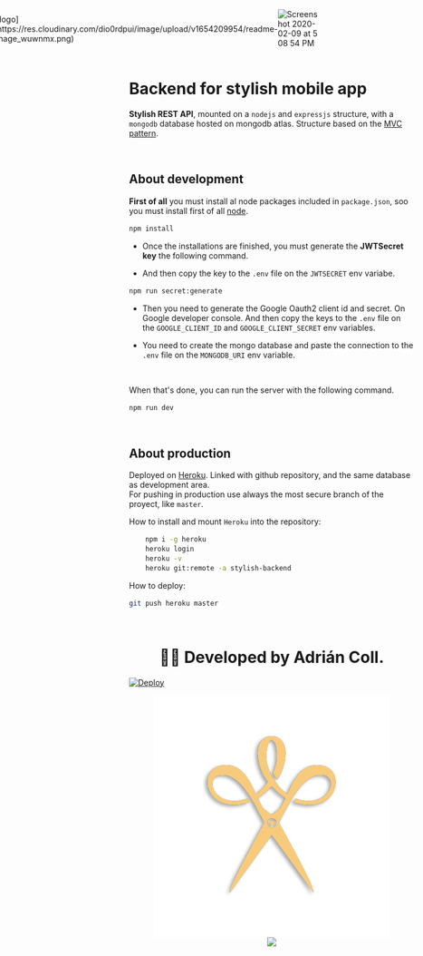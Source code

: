 <div style="
    display: flex;
    align-items: center;
    justify-content: center;
    aspect-ratio: 1;
    width: 100px; 
">
![logo](https://res.cloudinary.com/dio0rdpui/image/upload/v1654209954/readme-image_wuwnmx.png)

![Screenshot 2020-02-09 at 5 08 54 PM](https://user-images.githubusercontent.com/33011208/74101378-2ef4e880-4b5f-11ea-8e9d-5ae1d811a35a.png)

</div>

# Backend for stylish mobile app


**Stylish REST API**, mounted on a `nodejs` and `expressjs` structure, with a `mongodb` database hosted on mongodb atlas.
Structure based on the <a href="https://en.wikipedia.org/wiki/Model%E2%80%93view%E2%80%93controller">MVC pattern</a>.

<br>

## About development

**First of all** you must install al node packages included in `package.json`, soo you must install first of all <a href="https://nodejs.org/es/download/">node</a>.

```bash
npm install
```

- Once the installations are finished, you must generate the **JWTSecret key** the following command.

- And then copy the key to the `.env` file on the `JWTSECRET` env variabe.

```bash
npm run secret:generate
```

- Then you need to generate the Google Oauth2 client id and secret. On Google developer console. And then copy the keys to the `.env` file on the `GOOGLE_CLIENT_ID` and `GOOGLE_CLIENT_SECRET` env variables.

- You need to create the mongo database and paste the connection to the `.env` file on the `MONGODB_URI` env variable.

<br>

When that's done, you can run the server with the following command.

```bash
npm run dev
```

<br>

## About production

Deployed on <a href="https://stylish-backend.herokuapp.com/">Heroku</a>.
Linked with github repository, and the same database as development area.\
For pushing in production use always the most secure branch of the proyect, like `master`.

How to install and mount `Heroku` into the repository: 
```bash
    npm i -g heroku
    heroku login
    heroku -v
    heroku git:remote -a stylish-backend
```

How to deploy:

```bash
git push heroku master
```

<br>

<h1 style="text-align: center;"> 👨‍💻 Developed by Adrián Coll. </h1>

[![Deploy](https://www.herokucdn.com/deploy/button.svg)](https://heroku.com/deploy) 


<div style="
    display: flex;
    justify-content: center;
    align-items: center;
    flex-direction: column;
">
<img src="./public/assets/img/stylish-sin-fondo.png"></img>
<img src="https://brand.heroku.com/static/media/built-on-heroku-light.21a0c1f7.svg"></img>
</div>

